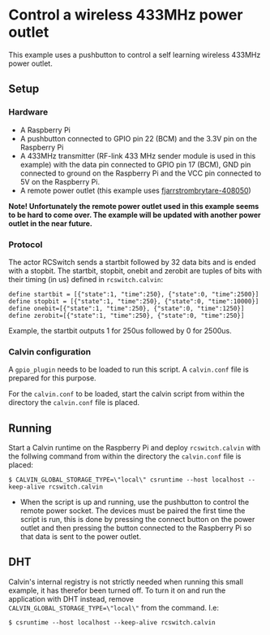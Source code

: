 # Control a wireless 433MHz power outlet

This example uses a pushbutton to control a self learning wireless 433MHz power
outlet.

## Setup

### Hardware

- A Raspberry Pi
- A pushbutton connected to GPIO pin 22 (BCM) and the 3.3V pin on the Raspberry
  Pi
- A 433MHz transmitter (RF-link 433 MHz sender module is used in this example)
with the data pin connected to GPIO pin 17 (BCM), GND pin connected to ground
on the Raspberry Pi and the VCC pin connected to 5V on the Raspberry Pi.
- A remote power outlet (this example uses [fjarrstrombrytare-408050](http://www.jula.se/catalog/el-och-belysning/elinstallation/plug-in-produkter/fjarrstrombrytare/fjarrstrombrytare-408050/))

__Note! Unfortunately the remote power outlet used in this example seems to be
hard to come over. The example will be updated with another power outlet in the
near future.__

### Protocol
The actor RCSwitch sends a startbit followed by 32 data bits and is ended with a
stopbit. The startbit, stopbit, onebit and zerobit are tuples of bits with their
timing (in us) defined in `rcswitch.calvin`:

    define startbit = [{"state":1, "time":250}, {"state":0, "time":2500}]
	define stopbit = [{"state":1, "time":250}, {"state":0, "time":10000}]
	define onebit=[{"state":1, "time":250}, {"state":0, "time":1250}]
	define zerobit=[{"state":1, "time":250}, {"state":0, "time":250}]

Example, the startbit outputs 1 for 250us followed by 0 for 2500us.

### Calvin configuration

A `gpio_plugin` needs to be loaded to run this script. A `calvin.conf`
file is prepared for this purpose.

For the `calvin.conf` to be loaded, start the calvin script from within
the directory the `calvin.conf` file is placed.


## Running

Start a Calvin runtime on the Raspberry Pi and deploy `rcswitch.calvin` with the
follwing command from within the directory the `calvin.conf` file is placed:

    $ CALVIN_GLOBAL_STORAGE_TYPE=\"local\" csruntime --host localhost --keep-alive rcswitch.calvin

- When the script is up and running, use the pushbutton to control the remote power
socket. The devices must be paired the first time the script is run, this is done
by pressing the connect button on the power outlet and then pressing the button
connected to the Raspberry Pi so that data is sent to the power outlet.


## DHT

Calvin's internal registry is not strictly needed when running this small example,
it has therefor been turned off. To turn it on and run the application with DHT
instead, remove `CALVIN_GLOBAL_STORAGE_TYPE=\"local\"` from the command. I.e:

    $ csruntime --host localhost --keep-alive rcswitch.calvin
